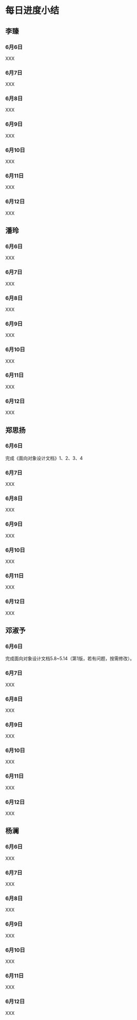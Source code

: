 # 每日进度小结

## 李臻
### 6月6日
XXX
### 6月7日
XXX
### 6月8日
XXX
### 6月9日
XXX
### 6月10日
XXX
### 6月11日
XXX
### 6月12日
XXX


## 潘玲
### 6月6日
XXX
### 6月7日
XXX
### 6月8日
XXX
### 6月9日
XXX
### 6月10日
XXX
### 6月11日
XXX
### 6月12日
XXX


## 郑思扬
### 6月6日
完成《面向对象设计文档》1、2、3、4
### 6月7日
XXX
### 6月8日
XXX
### 6月9日
XXX
### 6月10日
XXX
### 6月11日
XXX
### 6月12日
XXX


## 邓淑予
### 6月6日
完成面向对象设计文档5.8~5.14（第1版，若有问题，按需修改）。

### 6月7日
XXX
### 6月8日
XXX
### 6月9日
XXX
### 6月10日
XXX
### 6月11日
XXX
### 6月12日
XXX

## 杨澜
### 6月6日
XXX
### 6月7日
XXX
### 6月8日
XXX
### 6月9日
XXX
### 6月10日
XXX
### 6月11日
XXX
### 6月12日
XXX


